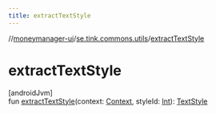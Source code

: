 ```yaml
---
title: extractTextStyle
---
```

//[moneymanager-ui](../../index.html)/[se.tink.commons.utils](index.html)/[extractTextStyle](extract-text-style.html)



# extractTextStyle



[androidJvm]\
fun [extractTextStyle](extract-text-style.html)(context: [Context](https://developer.android.com/reference/kotlin/android/content/Context.html), styleId: [Int](https://kotlinlang.org/api/latest/jvm/stdlib/kotlin/-int/index.html)): [TextStyle](-text-style/index.html)




